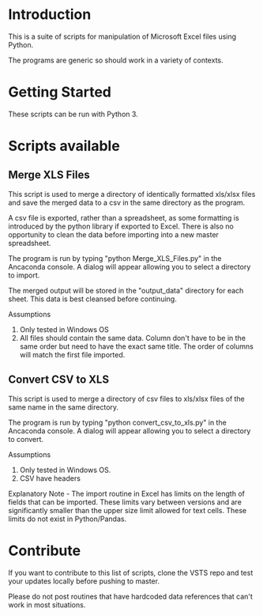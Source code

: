 # Introduction 

This is a suite of scripts for manipulation of Microsoft Excel files using Python.

The programs are generic so should work in a variety of contexts. 

# Getting Started

These scripts can be run with Python 3.

# Scripts available

## Merge XLS Files

This script is used to merge a directory of identically formatted xls/xlsx files and save the merged data to a csv in the same directory as the program.

A csv file is exported, rather than a spreadsheet, as some formatting is introduced by the python library if exported to Excel. There is also no opportunity to clean the data before importing into a new master spreadsheet.

The program is run by typing "python Merge_XLS_Files.py" in the Ancaconda console. A dialog will appear allowing you to select a directory to import.

The merged output will be stored in the "output_data" directory for each sheet. This data is best cleansed before continuing.

Assumptions
1.	Only tested in Windows OS
2.	All files should contain the same data. Column don't have to be in the same order but need to have the exact same title. The order of columns will match the first file imported.

## Convert CSV to XLS

This script is used to merge a directory of csv files to xls/xlsx files of the same name in the same directory.

The program is run by typing "python convert_csv_to_xls.py" in the Ancaconda console. A dialog will appear allowing you to select a directory to convert.

Assumptions
1. Only tested in Windows OS.
2. CSV have headers

Explanatory Note - The import routine in Excel has limits on the length of fields that can be imported. These limits vary between versions and are significantly smaller than the upper size limit allowed for text cells. These limits do not exist in Python/Pandas.

# Contribute

If you want to contribute to this list of scripts, clone the VSTS repo and test your updates locally before pushing to master.

Please do not post routines that have hardcoded data references that can't work in most situations.
